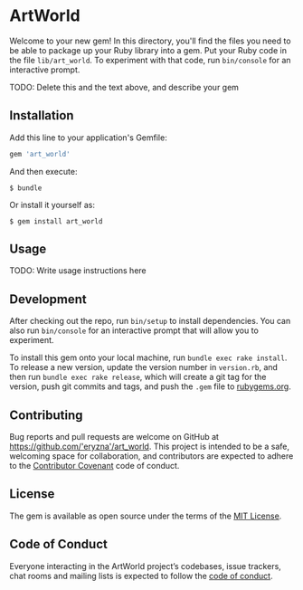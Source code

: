 # ArtWorld

Welcome to your new gem! In this directory, you'll find the files you need to be able to package up your Ruby library into a gem. Put your Ruby code in the file `lib/art_world`. To experiment with that code, run `bin/console` for an interactive prompt.

TODO: Delete this and the text above, and describe your gem

## Installation

Add this line to your application's Gemfile:

```ruby
gem 'art_world'
```

And then execute:

    $ bundle

Or install it yourself as:

    $ gem install art_world

## Usage

TODO: Write usage instructions here

## Development

After checking out the repo, run `bin/setup` to install dependencies. You can also run `bin/console` for an interactive prompt that will allow you to experiment.

To install this gem onto your local machine, run `bundle exec rake install`. To release a new version, update the version number in `version.rb`, and then run `bundle exec rake release`, which will create a git tag for the version, push git commits and tags, and push the `.gem` file to [rubygems.org](https://rubygems.org).

## Contributing

Bug reports and pull requests are welcome on GitHub at https://github.com/'eryzna'/art_world. This project is intended to be a safe, welcoming space for collaboration, and contributors are expected to adhere to the [Contributor Covenant](http://contributor-covenant.org) code of conduct.

## License

The gem is available as open source under the terms of the [MIT License](https://opensource.org/licenses/MIT).

## Code of Conduct

Everyone interacting in the ArtWorld project’s codebases, issue trackers, chat rooms and mailing lists is expected to follow the [code of conduct](https://github.com/'eryzna'/art_world/blob/master/CODE_OF_CONDUCT.md).
